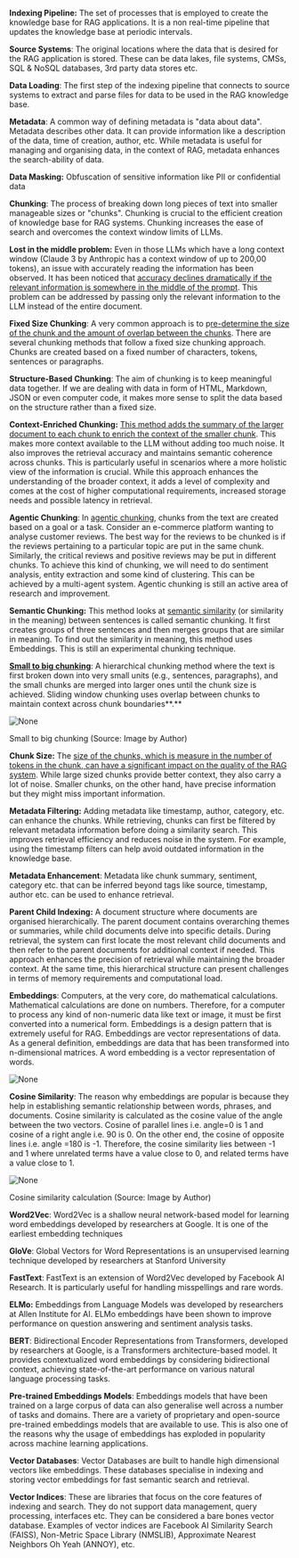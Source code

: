 **Indexing Pipeline:** The set of processes that is employed to create the knowledge base for RAG applications. It is a non real-time pipeline that updates the knowledge base at periodic intervals.

**Source Systems**: The original locations where the data that is desired for the RAG application is stored. These can be data lakes, file systems, CMSs, SQL & NoSQL databases, 3rd party data stores etc.

**Data Loading**: The first step of the indexing pipeline that connects to source systems to extract and parse files for data to be used in the RAG knowledge base.

**Metadata**: A common way of defining metadata is "data about data". Metadata describes other data. It can provide information like a description of the data, time of creation, author, etc. While metadata is useful for managing and organising data, in the context of RAG, metadata enhances the search-ability of data.

**Data Masking:** Obfuscation of sensitive information like PII or confidential data

**Chunking**: The process of breaking down long pieces of text into smaller manageable sizes or "chunks". Chunking is crucial to the efficient creation of knowledge base for RAG systems. Chunking increases the ease of search and overcomes the context window limits of LLMs.

**Lost in the middle problem:** Even in those LLMs which have a long context window (Claude 3 by Anthropic has a context window of up to 200,00 tokens), an issue with accurately reading the information has been observed. It has been noticed that [accuracy declines dramatically if the relevant information is somewhere in the middle of the prompt](https://cs.stanford.edu/~nfliu/papers/lost-in-the-middle.arxiv2023.pdf). This problem can be addressed by passing only the relevant information to the LLM instead of the entire document.

**Fixed Size Chunking**: A very common approach is to p[re-determine the size of the chunk and the amount of overlap between the chunks](https://www.geeksforgeeks.org/how-to-chunk-text-data-a-comparative-analysis/). There are several chunking methods that follow a fixed size chunking approach. Chunks are created based on a fixed number of characters, tokens, sentences or paragraphs.

**Structure-Based Chunking**: The aim of chunking is to keep meaningful data together. If we are dealing with data in form of HTML, Markdown, JSON or even computer code, it makes more sense to split the data based on the structure rather than a fixed size.

**Context-Enriched Chunking:** [This method adds the summary of the larger document to each chunk to enrich the context of the smaller chunk](https://adasci.org/chunking-strategies-for-rag-in-generative-ai/). This makes more context available to the LLM without adding too much noise. It also improves the retrieval accuracy and maintains semantic coherence across chunks. This is particularly useful in scenarios where a more holistic view of the information is crucial. While this approach enhances the understanding of the broader context, it adds a level of complexity and comes at the cost of higher computational requirements, increased storage needs and possible latency in retrieval.

**Agentic Chunking**: In [agentic chunking](https://myscale.com/blog/benefits-agentic-chunking-love/), chunks from the text are created based on a goal or a task. Consider an e-commerce platform wanting to analyse customer reviews. The best way for the reviews to be chunked is if the reviews pertaining to a particular topic are put in the same chunk. Similarly, the critical reviews and positive reviews may be put in different chunks. To achieve this kind of chunking, we will need to do sentiment analysis, entity extraction and some kind of clustering. This can be achieved by a multi-agent system. Agentic chunking is still an active area of research and improvement.

**Semantic Chunking:** This method looks at [semantic similarity](https://python.langchain.com/v0.2/docs/how_to/semantic-chunker/) (or similarity in the meaning) between sentences is called semantic chunking. It first creates groups of three sentences and then merges groups that are similar in meaning. To find out the similarity in meaning, this method uses Embeddings. This is still an experimental chunking technique.

**[Small to big chunking](https://towardsdatascience.com/advanced-rag-01-small-to-big-retrieval-172181b396d4)**: A hierarchical chunking method where the text is first broken down into very small units (e.g., sentences, paragraphs), and the small chunks are merged into larger ones until the chunk size is achieved. Sliding window chunking uses overlap between chunks to maintain context across chunk boundaries**.**

![None](https://miro.medium.com/v2/resize:fit:700/1*G8njsa0-GRvbmFQQQ_VGoA.png)

Small to big chunking (Source: Image by Author)

**Chunk Size:** The [size of the chunks, which is measure in the number of tokens in the chunk, can have a significant impact on the quality of the RAG system](https://www.llamaindex.ai/blog/evaluating-the-ideal-chunk-size-for-a-rag-system-using-llamaindex-6207e5d3fec5). While large sized chunks provide better context, they also carry a lot of noise. Smaller chunks, on the other hand, have precise information but they might miss important information.

**Metadata Filtering:** Adding metadata like timestamp, author, category, etc. can enhance the chunks. While retrieving, chunks can first be filtered by relevant metadata information before doing a similarity search. This improves retrieval efficiency and reduces noise in the system. For example, using the timestamp filters can help avoid outdated information in the knowledge base.

**Metadata Enhancement**: Metadata like chunk summary, sentiment, category etc. that can be inferred beyond tags like source, timestamp, author etc. can be used to enhance retrieval.

**Parent Child Indexing:** A document structure where documents are organised hierarchically. The parent document contains overarching themes or summaries, while child documents delve into specific details. During retrieval, the system can first locate the most relevant child documents and then refer to the parent documents for additional context if needed. This approach enhances the precision of retrieval while maintaining the broader context. At the same time, this hierarchical structure can present challenges in terms of memory requirements and computational load.

**Embeddings**: Computers, at the very core, do mathematical calculations. Mathematical calculations are done on numbers. Therefore, for a computer to process any kind of non-numeric data like text or image, it must be first converted into a numerical form. Embeddings is a design pattern that is extremely useful for RAG. Embeddings are vector representations of data. As a general definition, embeddings are data that has been transformed into n-dimensional matrices. A word embedding is a vector representation of words.


![None](https://miro.medium.com/v2/resize:fit:700/1*t7v6yp6d3d702NHqj_8adw.png)

**Cosine Similarity**: The reason why embeddings are popular is because they help in establishing semantic relationship between words, phrases, and documents. Cosine similarity is calculated as the cosine value of the angle between the two vectors. Cosine of parallel lines i.e. angle=0 is 1 and cosine of a right angle i.e. 90 is 0. On the other end, the cosine of opposite lines i.e. angle =180 is -1. Therefore, the cosine similarity lies between -1 and 1 where unrelated terms have a value close to 0, and related terms have a value close to 1.

![None](https://miro.medium.com/v2/resize:fit:700/1*YiLBenEmsOVeMxdtT8TkmQ.png)

Cosine similarity calculation (Source: Image by Author)

**Word2Vec**: Word2Vec is a shallow neural network-based model for learning word embeddings developed by researchers at Google. It is one of the earliest embedding techniques

**GloVe**: Global Vectors for Word Representations is an unsupervised learning technique developed by researchers at Stanford University

**FastText**: FastText is an extension of Word2Vec developed by Facebook AI Research. It is particularly useful for handling misspellings and rare words.

**ELMo:** Embeddings from Language Models was developed by researchers at Allen Institute for AI. ELMo embeddings have been shown to improve performance on question answering and sentiment analysis tasks.

**BERT**: Bidirectional Encoder Representations from Transformers, developed by researchers at Google, is a Transformers architecture-based model. It provides contextualized word embeddings by considering bidirectional context, achieving state-of-the-art performance on various natural language processing tasks.

**Pre-trained Embeddings Models**: Embeddings models that have been trained on a large corpus of data can also generalise well across a number of tasks and domains. There are a variety of proprietary and open-source pre-trained embeddings models that are available to use. This is also one of the reasons why the usage of embeddings has exploded in popularity across machine learning applications.

**Vector Databases**: Vector Databases are built to handle high dimensional vectors like embeddings. These databases specialise in indexing and storing vector embeddings for fast semantic search and retrieval.

**Vector Indices**: These are libraries that focus on the core features of indexing and search. They do not support data management, query processing, interfaces etc. They can be considered a bare bones vector database. Examples of vector indices are Facebook AI Similarity Search (FAISS), Non-Metric Space Library (NMSLIB), Approximate Nearest Neighbors Oh Yeah (ANNOY), etc.